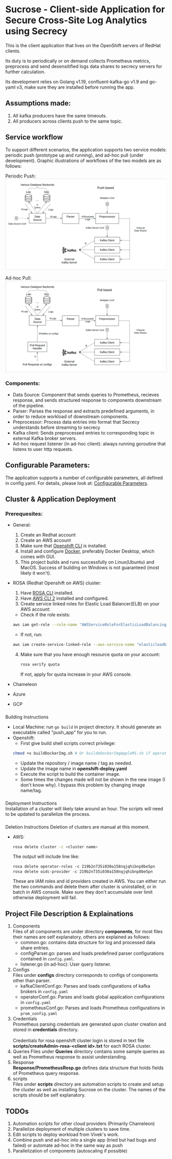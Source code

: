 # Sucrose - Client-side Application for Secure Cross-Site Log Analytics using Secrecy

This is the client application that lives on the OpenShift servers of RedHat clients.

Its duty is to periodically or on demand collects Prometheus metrics, preprocess and send desensitified logs data shares to secrecy servers for further calculation.

Its development relies on Golang v1.19, confluent-kafka-go v1.9 and go-yaml v3, make sure they are installed before running the app.

## Assumptions made:
1. All kafka producers have the same timeouts.
2. All producers across clients push to the same topic.

## Service workflow
To support different scenarios, the application supports two service models: periodic push
(prototype up and running), and ad-hoc pull (under development). Graphic illustrations of workflows
of the two models are as follows: 

Periodic Push:
![image](pictures/push.png)

Ad-hoc Pull:
![image](pictures/pull.png)

### Components:
- Data Source: Component that sends queries to Prometheus, recieves response, and sends structured response to components downstream of the pipeline.
- Parser: Parses the response and extracts predefined arguments, in order to reduce workload of downstream components.
- Preprocessor: Process data entries into format that Secrecy understands before streaming to secrecy
- Kafka client: Sends preprocessed entries to corresponding topic in external Kafka broker servers.
- Ad-hoc request listener (in ad-hoc client): always running goroutine that listens to user http requests.


## Configurable Parameters:
The application supports a number of configurable parameters, all defined in config.yaml. For 
details, please look at: [Configurable Parameters](docs/config_param.md).

## Cluster & Application Deployment
### Prerequesites:
- General: 
  
  1. Create an Redhat account
  2. Create an AWS account
  3. Make sure that [Openshift CLI](https://docs.openshift.com/container-platform/4.8/cli_reference/openshift_cli/getting-started-cli.html) is installed.
  4. Install and configure [Docker](https://www.docker.com/), preferably Docker Desktop, which comes with GUI.
  5. This project builds and runs successfully on Linux(Ubuntu) and MacOS. Success of building on Windows is not guaranteed (most likely it won't).
- ROSA (Redhat Openshift on AWS) cluster:
  
  1. Have [ROSA CLI](https://docs.openshift.com/rosa/rosa_cli/rosa-get-started-cli.html) installed.
  2. Have [AWS CLI 2](https://docs.aws.amazon.com/cli/latest/userguide/getting-started-install.html) installed and configured.
  3. Create service linked roles for Elastic Load Balancer(ELB) on your AWS account:
    - Check if the role exists:
     ```Bash
     aws iam get-role --role-name "AWSServiceRoleForElasticLoadBalancing"
     ```
    - If not, run:
     ```Bash
     aws iam create-service-linked-role --aws-service-name "elasticloadbalancing.amazonaws.com"
     ```
  4. Make sure that you have enough resource quota on your account: 
     ```Bash
     rosa verify quota
     ```
     If not, apply for quota increase in your AWS console.
- Chameleon
- Azure
- GCP

###
Building Instructions
*  Local Machine: run ``go build`` in project directory. It should generate an executable called "push_app" for you to run.
*  Openshift: 
   * First give build shell scripts correct privilege: 
    ```Bash
    chmod +x buildDockerImg.sh # Or buildeDockerImgAppleM1.sh if operating on mac with Aplle silicon
    ```
   * Update the repository / image name / tag as needed.
   * Update the image name in **openshift-deploy.yaml**
   * Execute the script to build the container image.
   * Some times the changes made will not be shown in the new image (I don't know why). I bypass this problem by changing image name/tag.

###
Deployment Instructions\
Installation of a cluster will likely take around an hour. The scripts will need to be updated to parallelize the process.
###
Deletion Instructions
Deletion of clusters are manual at this moment.
- AWS:
  ```Bash
  rosa delete cluster -c <cluster name>
  ```
  The output will include line like:
  ```
  rosa delete operator-roles -c 219b2n735i030a158nqjqhibnp8be5pn
  rosa delete oidc-provider -c 219b2n735i030a158nqjqhibnp8be5pn
  ```
  These are IAM roles and id providers created in AWS. You can either run the two commands and delete them after cluster is uninstalled, or in batch in AWS console. Make sure they don't accumulate over limit otherwise deployment will fail.

## Project File Description & Explainations
1. Components\
   Files of all components are under directory **components**, for most files their names are self explanatory, others are explained as follows:
   - common.go: contains data structure for log and processed data share entries.
   - configParser.go: parses and loads predefined parser configurations contained in ``config.yaml``.
   - listener.go (in ad-hoc): User query listener.
2. Configs\
   Files under **configs** directory corresponds to configs of components other than parser. 
   - kafkaClientConf.go: Parses and loads configurations of kafka brokers in ``config.yaml``
   - operatorConf.go: Parses and loads global application configurations in ``config.yaml``
   - prometheusConf.go: Parses and loads Prometheus configurations in ``prom_config.yaml``
3. Credentials\
  Prometheus parsing credentials are generated upon cluster creation and stored in **credentials** directory.\
  \
  Credentials for rosa openshift cluster login is stored in text file **scripts/createAdmin-rosa-\<client id>.txt** for each ROSA cluster.
4. Queries
  Files under **Queries** directory contains some sample queries as well as Prometheus response to assist understanding.
5. Response\
  **Response/PrometheusResp.go** defines data structure that holds fields of Prometheus query response.
6. scripts\
  Files under **scripts** directory are automation scripts to create and setup the cluster as well as installing Sucrose on the cluster. The names of the scripts should be self explanatory.

## TODOs
1. Automation scripts for other cloud providers (Primarily Chameleon)
2. Parallelize deployment of multiple clusters to save time.
3. Edit scripts to deploy workload from Vivek's work.
4. Combine push and ad-hoc into a single app (tried but had bugs and failed) or automate ad-hoc in the same way as push
5. Parallelization of components (autoscaling if possible)



   
  
